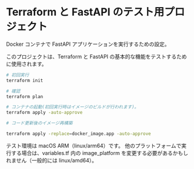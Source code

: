 # Terraform と FastAPI のテスト用プロジェクト

Docker コンテナで FastAPI アプリケーションを実行するための設定。

このプロジェクトは、Terraform と FastAPI の基本的な機能をテストするために使用されます。

```bash
# 初回実行
terraform init

# 確認
terraform plan

# コンテナの起動(初回実行時はイメージのビルドが行われます)。
terraform apply -auto-approve

# コード更新後のイメージ再構築

terraform apply -replace=docker_image.app -auto-approve
```

テスト環境は macOS ARM（linux/arm64）です。
他のプラットフォームで実行する場合は、variables.tf 内の image_platform を変更する必要があるかもしれません（一般的には linux/amd64）。
